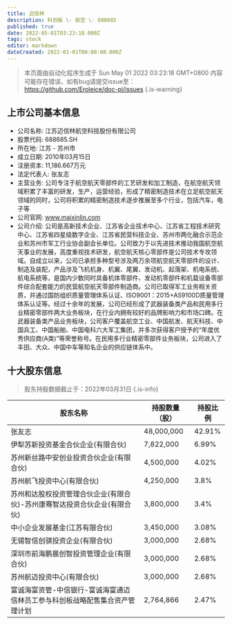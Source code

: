 ```yaml
---
title: 迈信林
description: 科创板 \- 航空 \- 688685
published: true
date: 2022-05-01T03:23:18.000Z
tags: stock
editor: markdown
dateCreated: 2022-01-01T00:00:00.000Z
---
```


> 本页面由自动化程序生成于 Sun May 01 2022 03:23:18 GMT+0800
> 内容可能存在错误，如有bug请提交issue至：https://github.com/Eroleice/doc-pi/issues
{.is-warning}

## 上市公司基本信息
- 公司名称: 江苏迈信林航空科技股份有限公司
- 股票代码: 688685.SH
- 所在地: 江苏 - 苏州市
- 成立日期: 2010年03月15日
- 注册资本: 11,186.667万元
- 法定代表人: 张友志
- 主营业务: 公司专注于航空航天零部件的工艺研发和加工制造，在航空航天领域积累了丰富的研发，生产，运营经验，形成了精密制造技术在立足航空航天领域的同时，公司将积累的精密制造技术逐步推展至多个行业，包括汽车，电子等
- 公司官网: www.maixinlin.com
- 公司介绍: 公司是高新技术企业、江苏省企业技术中心、江苏省工程技术研究中心、江苏省四星级数字企业、江苏省民营科技企业、苏州市两化融合示范企业和苏州市军工行业协会副会长单位。公司致力于以先进技术推动我国航空航天事业的发展，高度重视技术研发，航空航天核心零部件是公司技术专攻领域。自成立以来，公司已承担多种型号涉及两万余项航空航天零部件的设计、制造及装配，产品涉及飞机机身、机翼、尾翼、发动机、起落架、机电系统、航电系统等，是国内少数同时具备机体零部件、发动机零部件和机载设备零部件综合配套能力的民营航空航天零部件制造商。公司已取得军工业务相关资质，并通过国防组织质量管理体系认证、ISO9001：2015+AS9100D质量管理体系认证等。经过十余年的发展，公司已经形成了武器装备类产品和民用多行业精密零部件两大业务板块，在行业内拥有较好的品牌影响力和市场口碑。在武器装备类产品业务板块，公司客户覆盖航空工业、中国航发、航天科技、中国兵工、中国船舶、中国电科六大军工集团，并多次获得客户授予的“年度优秀供应商(A类)”等荣誉称号。在民用多行业精密零部件业务板块，公司进入了丰田、大众、中国中车等知名企业的供应链体系中。


## 十大股东信息
> 股东持股数据截止于：2022年03月31日
{.is-info}

| 股东名称 | 持股数量（股） | 持股比例 |
| --- | --- | --- |
| 张友志 | 48,000,000 | 42.91% |
| 伊犁苏新投资基金合伙企业(有限合伙) | 7,822,000 | 6.99% |
| 苏州新丝路中安创业投资合伙企业(有限合伙) | 4,500,000 | 4.02% |
| 苏州航飞投资中心(有限合伙) | 4,250,000 | 3.8% |
| 苏州和达股权投资管理合伙企业(有限合伙)-苏州康骞智达投资合伙企业(有限合伙) | 3,800,000 | 3.4% |
| 中小企业发展基金(江苏有限合伙) | 3,450,000 | 3.08% |
| 无锡智信创骐投资企业(有限合伙) | 3,000,000 | 2.68% |
| 深圳市前海鹏晨创智投资管理企业(有限合伙) | 3,000,000 | 2.68% |
| 苏州航迈投资中心(有限合伙) | 3,000,000 | 2.68% |
| 富诚海富资管-中信银行-富诚海富通迈信林员工参与科创板战略配售集合资产管理计划 | 2,764,866 | 2.47% |




